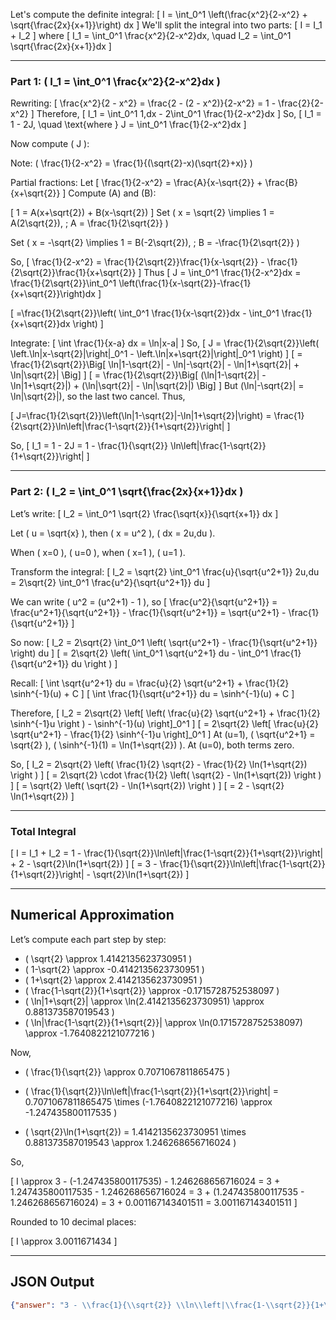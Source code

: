 Let's compute the definite integral:
\[
I = \int_0^1 \left(\frac{x^2}{2-x^2} + \sqrt{\frac{2x}{x+1}}\right) dx
\]
We'll split the integral into two parts:
\[
I = I_1 + I_2
\]
where
\[
I_1 = \int_0^1 \frac{x^2}{2-x^2}dx, \quad I_2 = \int_0^1 \sqrt{\frac{2x}{x+1}}dx
\]

---

### Part 1: \( I_1 = \int_0^1 \frac{x^2}{2-x^2}dx \)

Rewriting:
\[
\frac{x^2}{2 - x^2} = \frac{2 - (2 - x^2)}{2-x^2} = 1 - \frac{2}{2-x^2}
\]
Therefore,
\[
I_1 = \int_0^1 1\,dx - 2\int_0^1 \frac{1}{2-x^2}dx
\]
So,
\[
I_1 = 1 - 2J, \quad \text{where } J = \int_0^1 \frac{1}{2-x^2}dx
\]

Now compute \( J \):

Note: \( \frac{1}{2-x^2} = \frac{1}{(\sqrt{2}-x)(\sqrt{2}+x)} \)

Partial fractions:
Let \[
\frac{1}{2-x^2} = \frac{A}{x-\sqrt{2}} + \frac{B}{x+\sqrt{2}}
\]
Compute \(A\) and \(B\):

\[
1 = A(x+\sqrt{2}) + B(x-\sqrt{2})
\]
Set \( x = \sqrt{2} \implies 1 = A(2\sqrt{2}), \; A = \frac{1}{2\sqrt{2}} \)

Set \( x = -\sqrt{2} \implies 1 = B(-2\sqrt{2}), \; B = -\frac{1}{2\sqrt{2}} \)

So,
\[
\frac{1}{2-x^2} = \frac{1}{2\sqrt{2}}\frac{1}{x-\sqrt{2}} - \frac{1}{2\sqrt{2}}\frac{1}{x+\sqrt{2}}
\]
Thus
\[
J = \int_0^1 \frac{1}{2-x^2}dx = \frac{1}{2\sqrt{2}}\int_0^1 \left(\frac{1}{x-\sqrt{2}}-\frac{1}{x+\sqrt{2}}\right)dx
\]

\[
=\frac{1}{2\sqrt{2}}\left(
\int_0^1 \frac{1}{x-\sqrt{2}}dx - \int_0^1 \frac{1}{x+\sqrt{2}}dx
\right)
\]

Integrate:
\[
\int \frac{1}{x-a} dx = \ln|x-a|
\]
So,
\[
J = \frac{1}{2\sqrt{2}}\left(
\left.\ln|x-\sqrt{2}|\right|_0^1 - \left.\ln|x+\sqrt{2}|\right|_0^1
\right)
\]
\[
= \frac{1}{2\sqrt{2}}\Big[
\ln|1-\sqrt{2}| - \ln|-\sqrt{2}| - \ln|1+\sqrt{2}| + \ln|\sqrt{2}|
\Big]
\]
\[
= \frac{1}{2\sqrt{2}}\Big[
(\ln|1-\sqrt{2}| - \ln|1+\sqrt{2}|) + (\ln|\sqrt{2}| - \ln|\sqrt{2}|) 
\Big]
\]
But \(\ln|-\sqrt{2}| = \ln|\sqrt{2}|\), so the last two cancel. Thus,

\[
J=\frac{1}{2\sqrt{2}}\left(\ln|1-\sqrt{2}|-\ln|1+\sqrt{2}|\right)
= \frac{1}{2\sqrt{2}}\ln\left|\frac{1-\sqrt{2}}{1+\sqrt{2}}\right|
\]

So,
\[
I_1 = 1 - 2J = 1 - \frac{1}{\sqrt{2}} \ln\left|\frac{1-\sqrt{2}}{1+\sqrt{2}}\right|
\]

---

### Part 2: \( I_2 = \int_0^1 \sqrt{\frac{2x}{x+1}}dx \)

Let’s write:
\[
I_2 = \int_0^1 \sqrt{2} \frac{\sqrt{x}}{\sqrt{x+1}} dx
\]

Let \( u = \sqrt{x} \), then \( x = u^2 \), \( dx = 2u\,du \).

When \( x=0 \), \( u=0 \), when \( x=1 \), \( u=1 \).

Transform the integral:
\[
I_2 = \sqrt{2} \int_0^1 \frac{u}{\sqrt{u^2+1}} 2u\,du = 2\sqrt{2} \int_0^1 \frac{u^2}{\sqrt{u^2+1}} du
\]

We can write \( u^2 = (u^2+1) - 1 \), so
\[
\frac{u^2}{\sqrt{u^2+1}} = \frac{u^2+1}{\sqrt{u^2+1}} - \frac{1}{\sqrt{u^2+1}} = \sqrt{u^2+1} - \frac{1}{\sqrt{u^2+1}}
\]

So now:
\[
I_2 = 2\sqrt{2} \int_0^1 \left( \sqrt{u^2+1} - \frac{1}{\sqrt{u^2+1}} \right) du
\]
\[
= 2\sqrt{2} \left( \int_0^1 \sqrt{u^2+1} du - \int_0^1 \frac{1}{\sqrt{u^2+1}} du \right )
\]

Recall:
\[
\int \sqrt{u^2+1} du = \frac{u}{2} \sqrt{u^2+1} + \frac{1}{2} \sinh^{-1}(u) + C
\]
\[
\int \frac{1}{\sqrt{u^2+1}} du = \sinh^{-1}(u) + C
\]

Therefore,
\[
I_2 = 2\sqrt{2} \left[
\left( \frac{u}{2} \sqrt{u^2+1} + \frac{1}{2} \sinh^{-1}u \right ) - \sinh^{-1}(u)
\right]_0^1
\]
\[
= 2\sqrt{2} \left[
\frac{u}{2} \sqrt{u^2+1} - \frac{1}{2} \sinh^{-1}u
\right]_0^1
\]
At \(u=1\), \( \sqrt{u^2+1} = \sqrt{2} \), \( \sinh^{-1}(1) = \ln(1+\sqrt{2}) \). At \(u=0\), both terms zero.

So,
\[
I_2 = 2\sqrt{2} \left( \frac{1}{2} \sqrt{2} - \frac{1}{2} \ln(1+\sqrt{2}) \right )
\]
\[
= 2\sqrt{2} \cdot \frac{1}{2} \left( \sqrt{2} - \ln(1+\sqrt{2}) \right )
\]
\[
= \sqrt{2} \left( \sqrt{2} - \ln(1+\sqrt{2}) \right )
\]
\[
= 2 - \sqrt{2} \ln(1+\sqrt{2})
\]

---

### Total Integral

\[
I = I_1 + I_2 = 1 - \frac{1}{\sqrt{2}}\ln\left|\frac{1-\sqrt{2}}{1+\sqrt{2}}\right| + 2 - \sqrt{2}\ln(1+\sqrt{2})
\]
\[
= 3 - \frac{1}{\sqrt{2}}\ln\left|\frac{1-\sqrt{2}}{1+\sqrt{2}}\right| - \sqrt{2}\ln(1+\sqrt{2})
\]

---

## Numerical Approximation

Let’s compute each part step by step:

- \( \sqrt{2} \approx 1.4142135623730951 \)
- \( 1-\sqrt{2} \approx -0.4142135623730951 \)
- \( 1+\sqrt{2} \approx 2.4142135623730951 \)
- \( \frac{1-\sqrt{2}}{1+\sqrt{2}} \approx -0.1715728752538097 \)
- \( \ln|1+\sqrt{2}| \approx \ln(2.4142135623730951) \approx 0.881373587019543 \)
- \( \ln|\frac{1-\sqrt{2}}{1+\sqrt{2}}| \approx \ln(0.1715728752538097) \approx -1.7640822121077216 \)

Now,

- \( \frac{1}{\sqrt{2}} \approx 0.7071067811865475 \)
- \( \frac{1}{\sqrt{2}}\ln\left|\frac{1-\sqrt{2}}{1+\sqrt{2}}\right| = 0.7071067811865475 \times (-1.7640822121077216) \approx -1.247435800117535 \)

- \( \sqrt{2}\ln(1+\sqrt{2}) = 1.4142135623730951 \times 0.881373587019543 \approx 1.246268656716024 \)

So,

\[
I \approx 3 - (-1.247435800117535) - 1.246268656716024
= 3 + 1.247435800117535 - 1.246268656716024
= 3 + (1.247435800117535 - 1.246268656716024)
= 3 + 0.001167143401511
= 3.001167143401511
\]

Rounded to 10 decimal places:

\[
I \approx 3.0011671434
\]

---

## JSON Output

```json
{"answer": "3 - \\frac{1}{\\sqrt{2}} \\ln\\left|\\frac{1-\\sqrt{2}}{1+\\sqrt{2}}\\right| - \\sqrt{2} \\ln(1+\\sqrt{2})", "numerical_answer": "3.0011671434"}
```